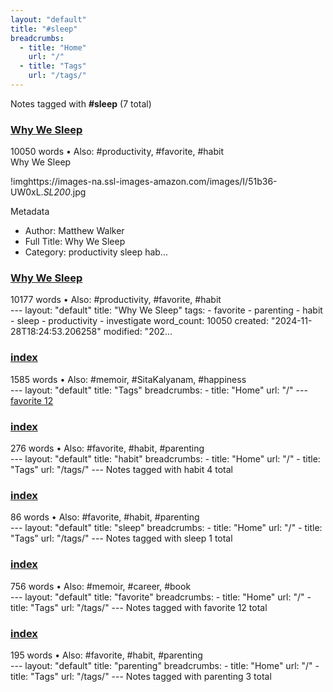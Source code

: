 ```yaml
---
layout: "default"
title: "#sleep"
breadcrumbs:
  - title: "Home"
    url: "/"
  - title: "Tags"
    url: "/tags/"
---
```

Notes tagged with **#sleep** (7 total)

<div class="note-grid">

<div class="note-card">
    <h3><a href="highlights/books/why-we-sleep/">Why We Sleep</a></h3>
    <div class="note-meta">
        10050 words
        • Also: #productivity, #favorite, #habit
    </div>
    <div class="note-excerpt">Why We Sleep

!imghttps://images-na.ssl-images-amazon.com/images/I/51b36-UW0xL._SL200_.jpg

 Metadata

- Author: Matthew Walker
- Full Title: Why We Sleep
- Category: productivity sleep hab...</div>
</div>

<div class="note-card">
    <h3><a href="docs/highlights/books/why-we-sleep/index/">Why We Sleep</a></h3>
    <div class="note-meta">
        10177 words
        • Also: #productivity, #favorite, #habit
    </div>
    <div class="note-excerpt">---
layout: "default"
title: "Why We Sleep"
tags:
  - favorite
  - parenting
  - habit
  - sleep
  - productivity
  - investigate
word_count: 10050
created: "2024-11-28T18:24:53.206258"
modified: "202...</div>
</div>

<div class="note-card">
    <h3><a href="docs/tags/index/">index</a></h3>
    <div class="note-meta">
        1585 words
        • Also: #memoir, #SitaKalyanam, #happiness
    </div>
    <div class="note-excerpt">---
layout: "default"
title: "Tags"
breadcrumbs:
  - title: "Home"
    url: "/"
---
<div class="tag-cloud">
<a href="favorite/" class="tag" style="--tag-weight: 1.0">favorite 12</a>
<a href="progra...</div>
</div>

<div class="note-card">
    <h3><a href="docs/tags/habit/index/">index</a></h3>
    <div class="note-meta">
        276 words
        • Also: #favorite, #habit, #parenting
    </div>
    <div class="note-excerpt">---
layout: "default"
title: "habit"
breadcrumbs:
  - title: "Home"
    url: "/"
  - title: "Tags"
    url: "/tags/"
---
Notes tagged with habit 4 total

<div class="note-grid">

<div class="n...</div>
</div>

<div class="note-card">
    <h3><a href="docs/tags/sleep/index/">index</a></h3>
    <div class="note-meta">
        86 words
        • Also: #favorite, #habit, #parenting
    </div>
    <div class="note-excerpt">---
layout: "default"
title: "sleep"
breadcrumbs:
  - title: "Home"
    url: "/"
  - title: "Tags"
    url: "/tags/"
---
Notes tagged with sleep 1 total

<div class="note-grid">

<div class="n...</div>
</div>

<div class="note-card">
    <h3><a href="docs/tags/favorite/index/">index</a></h3>
    <div class="note-meta">
        756 words
        • Also: #memoir, #career, #book
    </div>
    <div class="note-excerpt">---
layout: "default"
title: "favorite"
breadcrumbs:
  - title: "Home"
    url: "/"
  - title: "Tags"
    url: "/tags/"
---
Notes tagged with favorite 12 total

<div class="note-grid">

<div c...</div>
</div>

<div class="note-card">
    <h3><a href="docs/tags/parenting/index/">index</a></h3>
    <div class="note-meta">
        195 words
        • Also: #favorite, #habit, #parenting
    </div>
    <div class="note-excerpt">---
layout: "default"
title: "parenting"
breadcrumbs:
  - title: "Home"
    url: "/"
  - title: "Tags"
    url: "/tags/"
---
Notes tagged with parenting 3 total

<div class="note-grid">

<div ...</div>
</div>
</div>